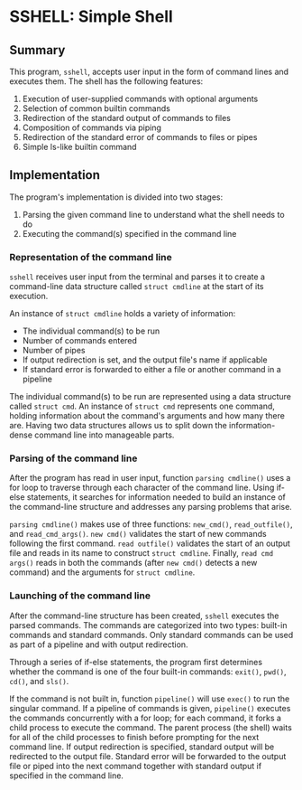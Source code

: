 # SSHELL: Simple Shell

## Summary

This program, `sshell`, accepts user input in the form of command lines and executes them. The shell has the following features:

1. Execution of user-supplied commands with optional arguments
2. Selection of common builtin commands
3. Redirection of the standard output of commands to files
4. Composition of commands via piping
5. Redirection of the standard error of commands to files or pipes
6. Simple ls-like builtin command

## Implementation

The program's implementation is divided into two stages:

1. Parsing the given command line to understand what the shell needs to do
2. Executing the command(s) specified in the command line

### Representation of the command line

`sshell` receives user input from the terminal and parses it to create a command-line data structure called `struct cmdline` at the start of its execution. 

An instance of `struct cmdline` holds a variety of information:
- The individual command(s) to be run
- Number of commands entered
- Number of pipes
- If output redirection is set, and the output file's name if applicable
- If standard error is forwarded to either a file or another command in a pipeline

The individual command(s) to be run are represented using a data structure called `struct cmd`. An instance of `struct cmd` represents one command, holding information about the command's arguments and how many there are. Having two data structures allows us to split down the information-dense command line into manageable parts.

### Parsing of the command line

After the program has read in user input, function `parsing cmdline()` uses a for loop to traverse through each character of the command line. Using if-else statements, it searches for information needed to build an instance of the command-line structure and addresses any parsing problems that arise.

`parsing cmdline()` makes use of three functions: `new_cmd()`, `read_outfile()`, and `read_cmd_args()`. `new cmd()` validates the start of new commands following the first command. `read outfile()` validates the start of an output file and reads in its name to construct `struct cmdline`. Finally, `read cmd args()` reads in both the commands (after `new cmd()` detects a new command) and the arguments for `struct cmdline`.

### Launching of the command line

After the command-line structure has been created, `sshell` executes the parsed commands. The commands are categorized into two types: built-in commands and standard commands. Only standard commands can be used as part of a pipeline and with output redirection.

Through a series of if-else statements, the program first determines whether the command is one of the four built-in commands: `exit()`, `pwd()`, `cd()`, and `sls()`.

If the command is not built in, function `pipeline()` will use `exec()` to run the singular command. If a pipeline of commands is given, `pipeline()` executes the commands concurrently with a for loop; for each command, it forks a child process to execute the command. The parent process (the shell) waits for all of the child processes to finish before prompting for the next command line. If output redirection is specified, standard output will be redirected to the output file. Standard error will be forwarded to the output file or piped into the next command together with standard output if specified in the command line.